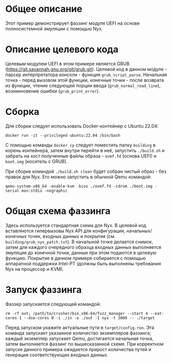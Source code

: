 # Общее описание

Этот пример демонстрирует фаззинг модуля UEFI 
на основе полносистемной эмуляции с помощью Nyx.

# Описание целевого кода

Целевым модулем UEFI в этом примере является GRUB
(https://git.savannah.gnu.org/git/grub.git).
Целевой код в данном модуле - парсер интерпретатора консоли -
функция `grub_script_parse`.
Начальная точка - перед вызовом этой функции,
конечные точки - после возврата из функции,
чтение следующей порции ввода (`grub_normal_read_line`),
возникновение ошибки (`grub_print_error`).

# Сборка

Для сборки следует использовать Docker-контейнер с Ubuntu 22.04:

```
docker run -it --privileged ubuntu:22.04 /bin/bash
```

С помощью команды `docker cp` следует поместить папку `building` в корень контейнера,
затем внутри перейти в неё, запустить `./build.sh`
и забрать на хост полученные файлы образа - `ovmf.fd` (основа UEFI) и `boot.img` (носитель с GRUB).

При сборке командой `./build.sh clean` будет собран чистый образ - без правок для Nyx.
Его можно запустить в обычной Qemu командой:

```
qemu-system-x86_64 -enable-kvm -bios ./ovmf.fd -cdrom ./boot.img -serial mon:stdio -nographic
```

# Общая схема фаззинга

Здесь используется стандартная схема для Nyx.
В целевой код вставляются гипервызовы Nyx API
для конфигурации, начальных/конечных точек, входных данных и покрытия
(см. `building/grub_nyx_patch.txt`).
В начальной точке делается снимок, затем для каждого очередного образца входных данных
выполняется эмуляция до конечной точки, данные при этом подаются в целевую функцию.
Покрытие в данном примере собирается с помощью аппаратной поддержки Intel-PT
(должны быть выполнены требования Nyx на процессор и KVM).

# Запуск фаззинга

Фаззер запускается следующей командой:

```
rm -rf out; /path/to/crusher/bin_x86-64/fuzz_manager --start 4 --eat-cores 1 --dse-cores 0 -i ./in -o ./out -I nyx -t 3000 -- ./target
```

Перед запуском укажите актуальные пути в `target/config.ron`.
Эта команда запускает указанное количество экземпляров фаззинга;
каждый экземпляр запускает Qemu, достигается начальная точка,
затем выполняется фаззинг по вышесказанной схеме.
При корректном запуске данного примера ожидается
прирост количества путей и генерация соответствующих входных данных.

